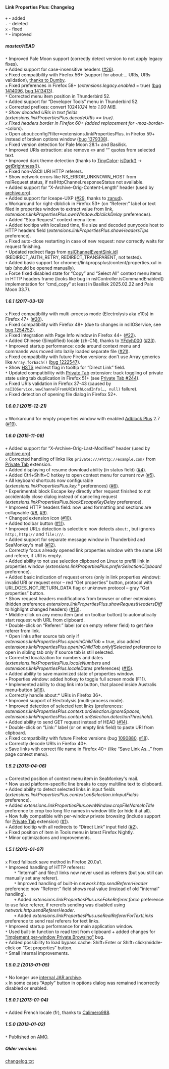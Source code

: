 ﻿#### Link Properties Plus: Changelog

`+` - added<br>
`-` - deleted<br>
`x` - fixed<br>
`*` - improved<br>

##### master/HEAD
`*` Improved Pale Moon support (correctly detect version to not apply legacy fixes).<br>
`+` Added support for case-insensitive headers (<a href="https://github.com/Infocatcher/Link_Properties_Plus/issues/26">#26</a>).<br>
`x` Fixed compatibility with Firefox 56+ (support for about:… URIs, URIs validation), <a href="https://forum.mozilla-russia.org/viewtopic.php?pid=742652#p742652">thanks to Dumby</a>.<br>
`x` Fixed preferences in Firefox 58+ (<em>extensions.legacy.enabled</em> = true) (<a href="https://bugzilla.mozilla.org/show_bug.cgi?id=1414096">bug 1414096</a>, <a href="https://bugzilla.mozilla.org/show_bug.cgi?id=1413413">bug 1413413</a>).<br>
`*` Corrected menu item position in Thunderbird 52.<br>
`+` Added support for “Developer Tools” menu in Thunderbird 52.<br>
`x` Corrected prefixes: convert 1024*1024 into 1.00 MiB.<br>
`*` Show decoded URIs in text fields (<em>extensions.linkPropertiesPlus.decodeURIs</em> == true).<br>
`x` Fixed headers border in Firefox 60+ (added replacement for -moz-border-*-colors).<br>
`x` Open about:config?filter=extensions.linkPropertiesPlus. in Firefox 59+ instead of broken options window (<a href="https://bugzilla.mozilla.org/show_bug.cgi?id=1379338">bug 1379338</a>).<br>
`x` Fixed version detection for Pale Moon 28.1+ and Basilisk.<br>
`*` Improved URIs extraction: also remove «» and “” quotes from selected text.<br>
`*` Improved dark theme detection (thanks to <a href="https://github.com/bgrins/TinyColor">TinyColor</a>: <a href="https://github.com/bgrins/TinyColor/blob/1.4.1/tinycolor.js#L52">isDark()</a> -> <a href="https://github.com/bgrins/TinyColor/blob/1.4.1/tinycolor.js#L70">getBrightness()</a>).<br>
`x` Fixed non-ASCII URI HTTP referers.<br>
`*` Show network errors like NS_ERROR_UNKNOWN_HOST from nsIRequest.status, if nsIHttpChannel.responseStatus not available.<br>
`+` Added support for “X-Archive-Orig-Content-Length” header (used by <a href="http://archive.org/">archive.org</a>).<br>
`+` Added support for Iceape-UXP (<a href="https://github.com/Infocatcher/Link_Properties_Plus/pull/29">#29</a>, thanks to <a href="https://github.com/zanud">zanud</a>).<br>
`x` Workaround for right-dblclick in Firefox 53+ (on “Referer:” label or text filed in properties window to extract value from link, <em>extensions.linkPropertiesPlus.ownWindow.dblclickDelay</em> preferences).<br>
`+` Added “Stop Request” context menu item.<br>
`+` Added tooltips with localized time, file size and decoded punycode host to HTTP headers field (<em>extensions.linkPropertiesPlus.showHeadersTips</em> preference).<br>
`x` Fixed auto-close restarting in case of new request: now correctly waits for request finishing.<br>
`*` Updated redirect flags from <a href="https://searchfox.org/mozilla-central/source/netwerk/base/nsIChannelEventSink.idl">nsIChannelEventSink.idl</a> (REDIRECT_AUTH_RETRY, REDIRECT_TRANSPARENT, not tested).<br>
`+` Added basic support for chrome://linkpropsplus/content/properties.xul in tab (should be opened manually).<br>
`x` Force fixed disabled state for “Copy” and “Select All” context menu items in HTTP headers frame (looks like bug in nsIController.isCommandEnabled() implementation for “cmd_copy” at least in Basilisk 2025.02.22 and Pale Moon 33.7).<br>

##### 1.6.1 (2017-03-13)
`x` Fixed compatibility with multi-process mode (Electrolysis aka e10s) in Firefox 47+ (<a href="https://github.com/Infocatcher/Link_Properties_Plus/issues/20">#20</a>).<br>
`x` Fixed compatibility with Firefox 48+ (due to changes in nsIIOService, see <a href="https://bugzilla.mozilla.org/show_bug.cgi?id=1254752">bug 1254752</a>).<br>
`x` Fixed integration with Page Info window in Firefox 44+ (<a href="https://github.com/Infocatcher/Link_Properties_Plus/issues/22">#22</a>).<br>
`+` Added Chinese (Simplified) locale (zh-CN), thanks to <a href="https://github.com/yfdyh000">YFdyh000</a> (<a href="https://github.com/Infocatcher/Link_Properties_Plus/pull/23">#23</a>).<br>
`*` Improved startup performance: code around context menu and commands was moved into lazily loaded separate file (<a href="https://github.com/Infocatcher/Link_Properties_Plus/issues/21">#21</a>).<br>
`x` Fixed compatibility with future Firefox versions: don't use Array generics like `Array.forEach()` (<a href="https://bugzilla.mozilla.org/show_bug.cgi?id=1222547">bug 1222547</a>).<br>
`+` Show <a href="https://en.wikipedia.org/wiki/HSTS">HSTS</a> redirect flag in tooltip for “Direct Link” field.<br>
`*` Updated compatibility with <a href="https://addons.mozilla.org/addon/private-tab/">Private Tab</a> extension: track toggling of private state using tab duplication in Firefox 51+ (see <a href="https://github.com/Infocatcher/Private_Tab/issues/244">Private Tab #244</a>).<br>
`x` Fixed URIs validation in Firefox 37-43 (caused by `nsIIOService.newChannelFromURIWithLoadInfo(…, null)` failure).<br>
`x` Fixed detection of opening file dialog in Firefox 52+.<br>

##### 1.6.0.1 (2015-12-21)
`x` Workaround for empty properties window with enabled <a href="https://addons.mozilla.org/addon/adblock-plus/">Adblock Plus</a> 2.7 (<a href="https://github.com/Infocatcher/Link_Properties_Plus/issues/19">#19</a>).<br>

##### 1.6.0 (2015-11-08)
`+` Added support for “X-Archive-Orig-Last-Modified” header (used by <a href="http://archive.org/">archive.org</a>).<br>
`x` Corrected handling of links like `private:///#http://example.com/` from <a href="https://addons.mozilla.org/addon/private-tab/">Private Tab</a> extension.<br>
`+` Added displaying of resume download ability (in status field) (<a href="https://github.com/Infocatcher/Link_Properties_Plus/issues/4">#4</a>).<br>
`+` Added Ctrl+Shift+C hotkey to open context menu for current row (<a href="https://github.com/Infocatcher/Link_Properties_Plus/issues/5">#5</a>).<br>
`+` All keyboard shortcuts now configurable (<em>extensions.linkPropertiesPlus.key.</em>* preferences) (<a href="https://github.com/Infocatcher/Link_Properties_Plus/issues/6">#6</a>).<br>
`*` Experimental: block Escape key directly after request finished to not accidentally close dialog instead of canceling request (<em>extensions.linkPropertiesPlus.blockEscapeKeyDelay</em> preference).<br>
`*` Improved HTTP headers field: now used formatting and sections are collapsable (<a href="https://github.com/Infocatcher/Link_Properties_Plus/issues/8">#8</a>, <a href="https://github.com/Infocatcher/Link_Properties_Plus/issues/9">#9</a>).<br>
`*` Changed extension icon (<a href="https://github.com/Infocatcher/Link_Properties_Plus/issues/10">#10</a>).<br>
`+` Added toolbar button (<a href="https://github.com/Infocatcher/Link_Properties_Plus/issues/11">#11</a>).<br>
`*` Improved URLs detection is selection: now detects `about:`, but ignores `http:`, `http://` and `file:///`.<br>
`+` Added support for separate message window in Thunderbird and SeaMonkey's mail (<a href="https://github.com/Infocatcher/Link_Properties_Plus/issues/12">#12</a>).<br>
`x` Correctly focus already opened link properties window with the same URI and referer, if URI is empty.<br>
`+` Added ability to not use selection clipboard on Linux to prefill link in properties window (<em>extensions.linkPropertiesPlus.preferSelectionClipboard</em> preference).<br>
`+` Added basic indication of request errors (only in link properties window): invalid URI or request error – red “Get properties” button, protocol with URI_DOES_NOT_RETURN_DATA flag or unknown protocol – gray “Get properties” button.<br>
`*` Show request headers modifications from browser or other extensions (hidden preference <em>extensions.linkPropertiesPlus.showRequestHeadersDiff</em> to highlight changed headers) (<a href="https://github.com/Infocatcher/Link_Properties_Plus/issues/13">#13</a>).<br>
`*` Middle-click on any menu item (and on toolbar button) to automatically start request with URL from clipboard.<br>
`*` Double-click on “Referer:” label (or on empty referer field) to get fake referer from link.<br>
`*` Open links after source tab only if <em>extensions.linkPropertiesPlus.openInChildTab</em> = true, also added <em>extensions.linkPropertiesPlus.openInChildTab.onlyIfSelected</em> preference to open in sibling tab only if source tab is still selected.<br>
`x` Corrected localization for numbers and dates (<em>extensions.linkPropertiesPlus.localeNumbers</em> and <em>extensions.linkPropertiesPlus.localeDates</em> preferences) (<a href="https://github.com/Infocatcher/Link_Properties_Plus/issues/15">#15</a>).<br>
`+` Added ability to save maximized state of properties window.<br>
`+` Properties window: added hotkey to toggle full screen mode (F11).<br>
`*` Implemented ability to drag link into button, that placed inside Australis menu-button (<a href="https://github.com/Infocatcher/Link_Properties_Plus/issues/16">#16</a>).<br>
`x` Correctly handle about:* URIs in Firefox 36+.<br>
`*` Improved support of Electrolysis (multi-process mode).<br>
`*` Improved detection of selected text links (preferences: <em>extensions.linkPropertiesPlus.context.onSelection.ignoreSpaces</em>, <em>extensions.linkPropertiesPlus.context.onSelection.detectionThreshold</em>).<br>
`+` Added ability to send GET request instead of HEAD (<a href="https://github.com/Infocatcher/Link_Properties_Plus/issues/14">#14</a>).<br>
`*` Double-click on “Link:” label (or on empty link field) to paste URI from clipboard.<br>
`x` Fixed compatibility with future Firefox versions (bug <a href="https://bugzilla.mozilla.org/show_bug.cgi?id=1090880">1090880</a>, <a href="https://github.com/Infocatcher/Link_Properties_Plus/issues/18">#18</a>).<br>
`x` Correctly decode URIs in Firefox 40+.<br>
`x` Save links with correct file name in Firefox 40+ (like “Save Link As…” from page context menu).<br>

##### 1.5.2 (2013-04-06)
`x` Corrected position of context menu item in SeaMonkey's mail.<br>
`*` Now used platform-specific line breaks to copy multiline text to clipboard.<br>
`+` Added ability to detect selected links in input fields (<em>extensions.linkPropertiesPlus.context.onSelection.inInputFields</em> preference).<br>
`+` Added <em>extensions.linkPropertiesPlus.ownWindow.cropFileNameInTitle</em> preference to crop too long file names in window title (or hide it at all).<br>
`+` Now fully compatible with per-window private browsing (include support for <a href="https://addons.mozilla.org/addon/private-tab/">Private Tab</a> extension) (<a href="https://github.com/Infocatcher/Link_Properties_Plus/issues/1">#1</a>).<br>
`+` Added tooltip with all redirects to “Direct Link” input field (<a href="https://github.com/Infocatcher/Link_Properties_Plus/issues/2">#2</a>).<br>
`x` Fixed position of item in Tools menu in latest Firefox Nightly.<br>
`*` Minor optimizations and improvements.<br>

##### 1.5.1 (2013-01-07)
`x` Fixed fallback save method in Firefox 20.0a1.<br>
`*` Improved handling of HTTP referers:<br>
&emsp;&emsp;`*` “Internal” and file:// links now never used as referers (but you still can manually set any referer).<br>
&emsp;&emsp;`*` Improved handling of built-in <em>network.http.sendRefererHeader</em> preference: now “Referer:” field shows real value (instead of old "internal" handling).<br>
&emsp;&emsp;`+` Added <em>extensions.linkPropertiesPlus.useFakeReferer.force</em> preference to use fake referer, if rererefs sending was disabled using <em>network.http.sendRefererHeader</em>.<br>
&emsp;&emsp;`+` Added <em>extensions.linkPropertiesPlus.useRealRefererForTextLinks</em> preference to send real referers for text links.<br>
`*` Improved startup performance for main application window.<br>
`*` Used built-in function to read text from clipboard + added changes for <a href="https://bugzilla.mozilla.org/show_bug.cgi?id=463027">"Implement per-window Private Browsing"</a> bug.<br>
`+` Added possibility to load bypass cache: Shift+Enter or Shift+click/middle-click on “Get properties” button.<br>
`*` Small internal improvements.<br>

##### 1.5.0.2 (2013-01-05)
`*` No longer use <a href="https://developer.mozilla.org/en-US/docs/Extensions/Updating_extensions_for_Firefox_4#XPI_unpacking">internal JAR archive</a>.<br>
`x` In some cases “Apply” button in options dialog was remained incorrectly disabled or enabled.<br>

##### 1.5.0.1 (2013-01-04)
`+` Added French locale (fr), thanks to <a href="https://addons.mozilla.org/user/1763345/">Calimero988</a>.<br>

##### 1.5.0 (2013-01-02)
`*` Published on <a href="https://addons.mozilla.org/">AMO</a>.<br>

##### Older versions
<a title="Available only in Russian, sorry" href="https://translate.google.com/translate?sl=ru&tl=en&u=http%3A%2F%2Finfocatcher.ucoz.net%2Fext%2Ffx%2Fext_link_props%2Fchangelog.txt">changelog.txt</a>
